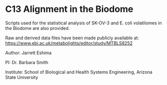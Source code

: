 # C13 Alignment in the Biodome

Scripts used for the statistical analysis of SK-OV-3 and E. coli volatilomes in the Biodome are also provided.

Raw and derived data files have been made publicly available at: https://www.ebi.ac.uk/metabolights/editor/study/MTBLS8252

Author: Jarrett Eshima

PI: Dr. Barbara Smith

Institute: School of Biological and Health Systems Engineering, Arizona State University
